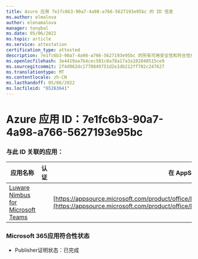 ```yaml
---
title: Azure 应用 7e1fc6b3-90a7-4a98-a766-5627193e95bc 的 ID 信息
ms.author: elmalova
author: elenamalova
manager: tonybal
ms.date: 05/06/2022
ms.topic: article
ms.service: attestation
certification_type: attested
description: 7e1fc6b3-90a7-4a98-a766-5627193e95bc 的所有可用安全性和符合性信息信息。
ms.openlocfilehash: 3e4419aa7b4cec501c0a78a17a3a182848515ce9
ms.sourcegitcommit: 2f4d962dc1778849751d2e1db212ff702c247627
ms.translationtype: MT
ms.contentlocale: zh-CN
ms.lasthandoff: 05/06/2022
ms.locfileid: "65263641"
---
```

# <a name="azure-app-id-7e1fc6b3-90a7-4a98-a766-5627193e95bc"></a>Azure 应用 ID：7e1fc6b3-90a7-4a98-a766-5627193e95bc


### <a name="apps-associated-with-this-id"></a>与此 ID 关联的应用：
| **应用名称** | **认证** | **在 AppSource 中查看** |
|--------------|---------------|-----------------------|
| [Luware Nimbus for Microsoft Teams](../forward/luwareagzurich.advanced_routing_azure_marketplace.md) |  | [https://appsource.microsoft.com/product/office/luwareagzurich.advanced_routing_azure_marketplace](https://appsource.microsoft.com/product/office/luwareagzurich.advanced_routing_azure_marketplace) |

### <a name="microsoft-365-app-compliance-status"></a>Microsoft 365应用符合性状态
- Publisher证明状态：已完成
